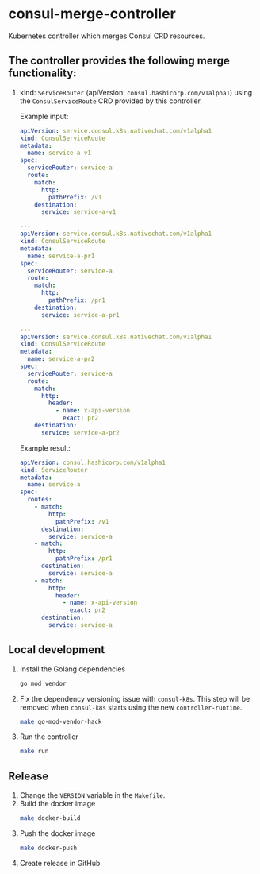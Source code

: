# consul-merge-controller
Kubernetes controller which merges Consul CRD resources.

## The controller provides the following merge functionality:
1. kind: `ServiceRouter` (apiVersion: `consul.hashicorp.com/v1alpha1`) using the `ConsulServiceRoute` CRD provided by this controller.

    Example input:
    ```YAML
    apiVersion: service.consul.k8s.nativechat.com/v1alpha1
    kind: ConsulServiceRoute
    metadata:
      name: service-a-v1
    spec:
      serviceRouter: service-a
      route:
        match:
          http:
            pathPrefix: /v1
        destination:
          service: service-a-v1

    ---
    apiVersion: service.consul.k8s.nativechat.com/v1alpha1
    kind: ConsulServiceRoute
    metadata:
      name: service-a-pr1
    spec:
      serviceRouter: service-a
      route:
        match:
          http:
            pathPrefix: /pr1
        destination:
          service: service-a-pr1

    ---
    apiVersion: service.consul.k8s.nativechat.com/v1alpha1
    kind: ConsulServiceRoute
    metadata:
      name: service-a-pr2
    spec:
      serviceRouter: service-a
      route:
        match:
          http:
            header:
              - name: x-api-version
                exact: pr2
        destination:
          service: service-a-pr2
    ```
    Example result:
    ```YAML
    apiVersion: consul.hashicorp.com/v1alpha1
    kind: ServiceRouter
    metadata:
      name: service-a
    spec:
      routes:
        - match:
            http:
              pathPrefix: /v1
          destination:
            service: service-a
        - match:
            http:
              pathPrefix: /pr1
          destination:
            service: service-a
        - match:
            http:
              header:
                - name: x-api-version
                  exact: pr2
          destination:
            service: service-a
    ```

## Local development
1. Install the Golang dependencies
    ```bash
    go mod vendor
    ```
2. Fix the dependency versioning issue with `consul-k8s`. This step will be removed when `consul-k8s` starts using the new `controller-runtime`.
    ```bash
    make go-mod-vendor-hack
    ```
3. Run the controller
    ```bash
    make run
    ```

## Release
1. Change the `VERSION` variable in the `Makefile`.
2. Build the docker image
    ```bash
    make docker-build
    ```
3. Push the docker image
    ```bash
    make docker-push
    ```
4. Create release in GitHub
